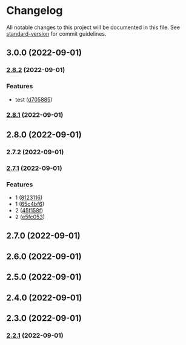 # Changelog

All notable changes to this project will be documented in this file. See [standard-version](https://github.com/conventional-changelog/standard-version) for commit guidelines.

## 3.0.0 (2022-09-01)

### [2.8.2](https://github.com/chan-wired/actions_test_2/compare/v2.8.1...v2.8.2) (2022-09-01)


### Features

* test ([d705885](https://github.com/chan-wired/actions_test_2/commit/d705885242afcacafb2008b2077ee7f070f30589))

### [2.8.1](https://github.com/chan-wired/actions_test_2/compare/v2.8.0...v2.8.1) (2022-09-01)

## 2.8.0 (2022-09-01)

### 2.7.2 (2022-09-01)

### [2.7.1](https://github.com/chan-wired/actions_test_2/compare/v2.5.0...v2.7.1) (2022-09-01)


### Features

* 1 ([8123116](https://github.com/chan-wired/actions_test_2/commit/8123116192285a08f64f98965087aa81742a55f8))
* 1 ([65c4bf6](https://github.com/chan-wired/actions_test_2/commit/65c4bf682d1fa1a61a8ae6b7cb451e96d8f3355c))
* 2 ([45f158f](https://github.com/chan-wired/actions_test_2/commit/45f158f5ac0f11ad35519a60e9684e51b235352f))
* 2 ([e5fc053](https://github.com/chan-wired/actions_test_2/commit/e5fc053b1d5822c975787ad37d55189d53977b25))

## 2.7.0 (2022-09-01)

## 2.6.0 (2022-09-01)

## 2.5.0 (2022-09-01)

## 2.4.0 (2022-09-01)

## 2.3.0 (2022-09-01)

### [2.2.1](https://github.com/chan-wired/actions_test/compare/v2.2.0...v2.2.1) (2022-09-01)
